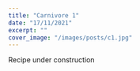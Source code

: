 ```yaml
---
title: "Carnivore 1"
date: "17/11/2021"
excerpt: ""
cover_image: "/images/posts/c1.jpg"
---
```


Recipe under construction
